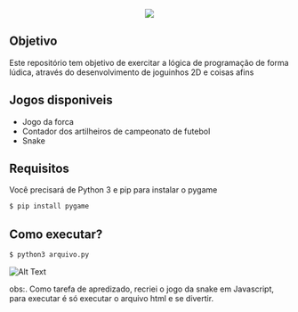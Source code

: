<p align="center">
  <img src="https://i.ytimg.com/vi/hsm9ljkBJg0/maxresdefault.jpg" />
</p>

## Objetivo
Este repositório tem objetivo de exercitar a lógica de programação de forma lúdica, através do desenvolvimento de joguinhos 2D e coisas afins

## Jogos disponiveis 
- Jogo da forca
- Contador dos artilheiros de campeonato de futebol 
- Snake

## Requisitos

Você precisará de Python 3 e pip para instalar o pygame

```bash
$ pip install pygame
```
## Como executar?

```bash
$ python3 arquivo.py 
```
![Alt Text](https://github.com/Douglas-cc/Jogos/blob/master/2021-01-30-14-19-09-_online-video-cutter.com_.gif)

obs:. Como tarefa de apredizado, recriei o jogo da snake em Javascript, para executar é só executar o arquivo html e se divertir.
